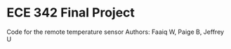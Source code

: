 # ECE 342 Final Project
Code for the remote temperature sensor
Authors: Faaiq W, Paige B, Jeffrey U

